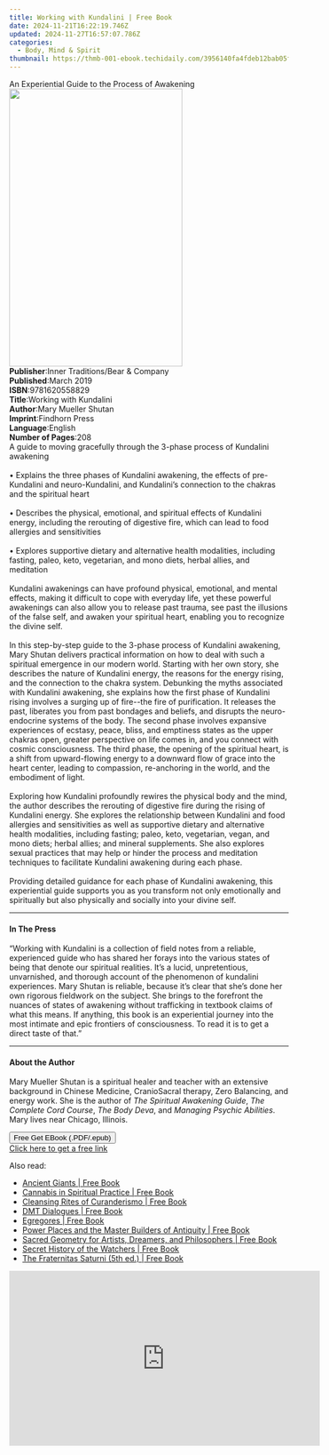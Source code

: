 ```yaml
---
title: Working with Kundalini | Free Book
date: 2024-11-21T16:22:19.746Z
updated: 2024-11-27T16:57:07.786Z
categories:
  - Body, Mind & Spirit
thumbnail: https://thmb-001-ebook.techidaily.com/3956140fa4fdeb12bab05f1c3b7e2b0489069b152ab886d50181cf74ae21e85c.jpg
---
```

<main id="book-container">
  <div class="flex flex-col">
    <div class="book-brief flex-1 py-6 px-4 sm:p-6 md:py-10 md:px-8">
      <!-- brief-->
      <div class="book-brief-main">
        An Experiential Guide to the Process of Awakening
      </div>
    </div>
    <div
      class="book-meta-info flex-1 grid gap-4 col-start-1 col-end-3 row-start-1 sm:mb-6 sm:grid-cols-4 lg:gap-6 lg:col-start-2 lg:row-end-6 lg:row-span-6 lg:mb-0"
    >
      <div
        class="book-meta-info-left place-content-center mt-4 p-4 text-sm leading-6 col-start-2 col-span-2 dark:text-slate-400"
      >
        <img
          class="w-full h-500 object-cover rounded-lg sm:h-255 sm:col-span-2 lg:col-span-full"
          src="https://img-001-ebook.techidaily.com/bef29e33a84d99ed745af0489fa731c22876a1e9504e4fe1a03a65c442aaa655.jpg"
          alt=""
          width="312"
          height="500"
        />
      </div>
      <div
        class="book-meta-info-right mt-2 col-start-1 row-start-2 col-span-3 self-center"
      >
        <!-- meta data  -->
        <div class="flex flex-col px-4 md:px-8">
          <div class="flex-1">
            <strong>Publisher</strong>:<span class="px-2"
              >Inner Traditions/Bear &amp; Company</span
            >
          </div>
          <div class="flex-1">
            <strong>Published</strong>:<span class="px-2">March 2019</span>
          </div>
          <div class="flex-1">
            <strong>ISBN</strong>:<span class="px-2">9781620558829</span>
          </div>
          <div class="flex-1">
            <strong>Title</strong>:<span class="px-2"
              >Working with Kundalini</span
            >
          </div>
          <div class="flex-1">
            <strong>Author</strong>:<span class="px-2"
              >Mary Mueller Shutan</span
            >
          </div>
          <div class="flex-1">
            <strong>Imprint</strong>:<span class="px-2">Findhorn Press</span>
          </div>
          <div class="flex-1">
            <strong>Language</strong>:<span class="px-2">English</span>
          </div>
          <div class="flex-1">
            <strong>Number of Pages</strong>:<span class="px-2">208</span>
          </div>
        </div>
      </div>
    </div>
    <div class="book-description flex-1 py-6 px-4 sm:p-6 md:py-10 md:px-8">
      <div class="book-description-main">
        <div accordion-content="" id="description">
          A guide to moving gracefully through the 3-phase process of Kundalini
          awakening <br /><br />• Explains the three phases of Kundalini
          awakening, the effects of pre-Kundalini and neuro-Kundalini, and
          Kundalini’s connection to the chakras and the spiritual heart
          <br /><br />• Describes the physical, emotional, and spiritual effects
          of Kundalini energy, including the rerouting of digestive fire, which
          can lead to food allergies and sensitivities <br /><br />• Explores
          supportive dietary and alternative health modalities, including
          fasting, paleo, keto, vegetarian, and mono diets, herbal allies, and
          meditation <br /><br />Kundalini awakenings can have profound
          physical, emotional, and mental effects, making it difficult to cope
          with everyday life, yet these powerful awakenings can also allow you
          to release past trauma, see past the illusions of the false self, and
          awaken your spiritual heart, enabling you to recognize the divine
          self. <br /><br />In this step-by-step guide to the 3-phase process of
          Kundalini awakening, Mary Shutan delivers practical information on how
          to deal with such a spiritual emergence in our modern world. Starting
          with her own story, she describes the nature of Kundalini energy, the
          reasons for the energy rising, and the connection to the chakra
          system. Debunking the myths associated with Kundalini awakening, she
          explains how the first phase of Kundalini rising involves a surging up
          of fire--the fire of purification. It releases the past, liberates you
          from past bondages and beliefs, and disrupts the neuro-endocrine
          systems of the body. The second phase involves expansive experiences
          of ecstasy, peace, bliss, and emptiness states as the upper chakras
          open, greater perspective on life comes in, and you connect with
          cosmic consciousness. The third phase, the opening of the spiritual
          heart, is a shift from upward-flowing energy to a downward flow of
          grace into the heart center, leading to compassion, re-anchoring in
          the world, and the embodiment of light. <br /><br />Exploring how
          Kundalini profoundly rewires the physical body and the mind, the
          author describes the rerouting of digestive fire during the rising of
          Kundalini energy. She explores the relationship between Kundalini and
          food allergies and sensitivities as well as supportive dietary and
          alternative health modalities, including fasting; paleo, keto,
          vegetarian, vegan, and mono diets; herbal allies; and mineral
          supplements. She also explores sexual practices that may help or
          hinder the process and meditation techniques to facilitate Kundalini
          awakening during each phase. <br /><br />Providing detailed guidance
          for each phase of Kundalini awakening, this experiential guide
          supports you as you transform not only emotionally and spiritually but
          also physically and socially into your divine self.
        </div>
        <div class="accordion-fader"></div>
      </div>
    </div>
    <div class="book-excerpts flex-1 py-6 px-4 sm:p-6 md:py-10 md:px-8">
      <!-- excerpts-->
      <div class="book-excerpts-main">
        <hr />
        <h4 class="placeholder placeholder-heading">
          <span>In The Press</span>
        </h4>
        <p>
          “Working with Kundalini is a collection of field notes from a
          reliable, experienced guide who has shared her forays into the various
          states of being that denote our spiritual realities. It’s a lucid,
          unpretentious, unvarnished, and thorough account of the phenomenon of
          kundalini experiences. Mary Shutan is reliable, because it’s clear
          that she’s done her own rigorous fieldwork on the subject. She brings
          to the forefront the nuances of states of awakening without
          trafficking in textbook claims of what this means. If anything, this
          book is an experiential journey into the most intimate and epic
          frontiers of consciousness. To read it is to get a direct taste of
          that.”
        </p>
      </div>
    </div>
    <div class="book-about-author flex-1 py-6 px-4 sm:p-6 md:py-10 md:px-8">
      <!-- about author-->
      <div class="book-main-author-main">
        <hr />
        <h4 class="placeholder placeholder-heading">
          <span>About the Author</span>
        </h4>
        <p>
          Mary Mueller Shutan is a spiritual healer and teacher with an
          extensive background in Chinese Medicine, CranioSacral therapy, Zero
          Balancing, and energy work. She is the author of
          <i>The Spiritual Awakening Guide</i>, <i>The Complete Cord Course</i>,
          <i>The Body Deva</i>, and <i>Managing Psychic Abilities</i>. Mary
          lives near Chicago, Illinois.
        </p>
      </div>
    </div>
    <div class="book-free-get flex-1 py-6 px-4 sm:p-6 md:py-10 md:px-8">
      <button
        id="btn-free-get"
        class="bg-blue-500 hover:bg-blue-700 text-white font-bold py-2 px-4 rounded"
      >
        Free Get EBook (.PDF/.epub)
      </button>
      <div id="countdown-display" class="px-2 text-lg mt-2"></div>
      <a
        id="free-link"
        class="hidden bg-blue-500 hover:bg-blue-700 text-white font-bold py-2 px-4 rounded"
        href="https://www.ebooks.com/en-us/book/96393690/working-with-kundalini/mary-mueller-shutan/"
        target="_blank"
        >Click here to get a free link</a
      >
    </div>
    <script>
      let countdownTime = 0;
      let countdownInterval = null;
      document
        .getElementById('btn-free-get')
        .addEventListener('click', startCountdown);
      function startCountdown() {
        countdownTime = new Date().getTime() + 60000 * 3;
        countdownInterval = setInterval(updateCountdown, 1000);
        document.getElementById('btn-free-get').disabled = true;
        document
          .getElementById('btn-free-get')
          .classList.add('bg-gray-500', 'cursor-not-allowed');
      }
      function updateCountdown() {
        let currentTime = new Date().getTime();
        let timeLeft = countdownTime - currentTime;
        let secondsLeft = Math.floor(timeLeft / 1000);
        document.getElementById('countdown-display').innerHTML =
          `Remaining time: ${secondsLeft} seconds.`;
        if (secondsLeft <= 0) {
          clearInterval(countdownInterval);
          document.getElementById('btn-free-get').classList.add('hidden');
          document.getElementById('free-link').classList.remove('hidden');
          document.getElementById('countdown-display').innerHTML = '';
        }
      }
    </script>
  </div>
</main>

<ins class="adsbygoogle"
      style="display:block"
      data-ad-client="ca-pub-7571918770474297"
      data-ad-slot="8358498916"
      data-ad-format="auto"
      data-full-width-responsive="true"></ins>
    

<span class="atpl-alsoreadstyle">Also read:</span>
<div><ul>
<li><a href="https://novels-ebooks.techidaily.com/95917954-9781591432944-ancient-giants/"><u>Ancient Giants | Free Book</u></a></li>
<li><a href="https://novels-ebooks.techidaily.com/95917951-9781620556863-cannabis-in-spiritual-practice/"><u>Cannabis in Spiritual Practice | Free Book</u></a></li>
<li><a href="https://novels-ebooks.techidaily.com/95917949-9781591433125-cleansing-rites-of-curanderismo/"><u>Cleansing Rites of Curanderismo | Free Book</u></a></li>
<li><a href="https://novels-ebooks.techidaily.com/95917957-9781620557488-dmt-dialogues/"><u>DMT Dialogues | Free Book</u></a></li>
<li><a href="https://novels-ebooks.techidaily.com/95917950-9781620555781-egregores/"><u>Egregores | Free Book</u></a></li>
<li><a href="https://novels-ebooks.techidaily.com/95917947-9781591433149-power-places-and-the-master-builders-of-antiquity/"><u>Power Places and the Master Builders of Antiquity | Free Book</u></a></li>
<li><a href="https://novels-ebooks.techidaily.com/95917952-9781620557020-sacred-geometry-for-artists-dreamers-and-philosophers/"><u>Sacred Geometry for Artists, Dreamers, and Philosophers | Free Book</u></a></li>
<li><a href="https://novels-ebooks.techidaily.com/95917948-9781591433200-secret-history-of-the-watchers/"><u>Secret History of the Watchers | Free Book</u></a></li>
<li><a href="https://novels-ebooks.techidaily.com/95917953-9781620557228-the-fraternitas-saturni-5th-ed/"><u>The Fraternitas Saturni (5th ed.) | Free Book</u></a></li>
</ul></div>

<!-- affiliate ads begin -->
<iframe width="560" height="315" src="https://www.youtube.com/embed/pejPLJBLmXw?si=WD97jA3doqbMCkCX&autoplay=1" title="YouTube video player" frameborder="0" allow="accelerometer; autoplay; clipboard-write; encrypted-media; gyroscope; picture-in-picture; web-share" referrerpolicy="strict-origin-when-cross-origin" allowfullscreen></iframe>
<!-- affiliate ads end -->

